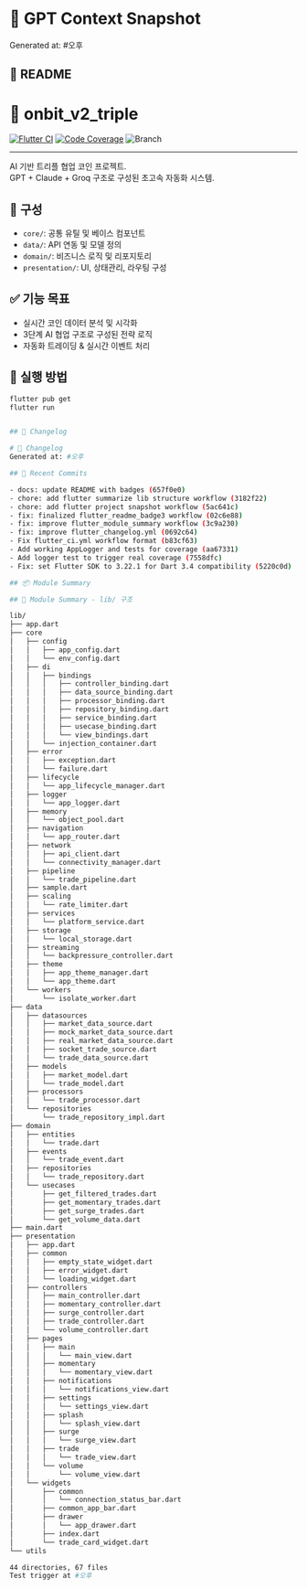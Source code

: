 # 🧠 GPT Context Snapshot
Generated at: #오후

## 📄 README

# 🧠 onbit_v2_triple

[![Flutter CI](https://github.com/hundeok/onbit_v2_triple/actions/workflows/flutter_ci.yml/badge.svg)](https://github.com/hundeok/onbit_v2_triple/actions/workflows/flutter_ci.yml)
[![Code Coverage](https://codecov.io/gh/hundeok/onbit_v2_triple/branch/main/graph/badge.svg?token=5182d729-a03f-4417-8aea-7687b9307e84)](https://codecov.io/gh/hundeok/onbit_v2_triple)
![Branch](https://img.shields.io/badge/branch-main-blue)

---

AI 기반 트리플 협업 코인 프로젝트.  
GPT + Claude + Groq 구조로 구성된 초고속 자동화 시스템.

## 🧩 구성

- `core/`: 공통 유틸 및 베이스 컴포넌트
- `data/`: API 연동 및 모델 정의
- `domain/`: 비즈니스 로직 및 리포지토리
- `presentation/`: UI, 상태관리, 라우팅 구성

## ✅ 기능 목표

- 실시간 코인 데이터 분석 및 시각화
- 3단계 AI 협업 구조로 구성된 전략 로직
- 자동화 트레이딩 & 실시간 이벤트 처리

## 🚀 실행 방법

```bash
flutter pub get
flutter run


## 📝 Changelog

# 📝 Changelog
Generated at: #오후

## 🔄 Recent Commits

- docs: update README with badges (657f0e0)
- chore: add flutter summarize lib structure workflow (3182f22)
- chore: add flutter project snapshot workflow (5ac641c)
- fix: finalized flutter_readme_badge3 workflow (02c6e88)
- fix: improve flutter_module_summary workflow (3c9a230)
- fix: improve flutter_changelog.yml (0692c64)
- Fix flutter_ci.yml workflow format (b83cf63)
- Add working AppLogger and tests for coverage (aa67331)
- Add logger test to trigger real coverage (7558dfc)
- Fix: set Flutter SDK to 3.22.1 for Dart 3.4 compatibility (5220c0d)

## 📦 Module Summary

## 🧱 Module Summary - lib/ 구조

lib/
├── app.dart
├── core
│   ├── config
│   │   ├── app_config.dart
│   │   └── env_config.dart
│   ├── di
│   │   ├── bindings
│   │   │   ├── controller_binding.dart
│   │   │   ├── data_source_binding.dart
│   │   │   ├── processor_binding.dart
│   │   │   ├── repository_binding.dart
│   │   │   ├── service_binding.dart
│   │   │   ├── usecase_binding.dart
│   │   │   └── view_bindings.dart
│   │   └── injection_container.dart
│   ├── error
│   │   ├── exception.dart
│   │   └── failure.dart
│   ├── lifecycle
│   │   └── app_lifecycle_manager.dart
│   ├── logger
│   │   └── app_logger.dart
│   ├── memory
│   │   └── object_pool.dart
│   ├── navigation
│   │   └── app_router.dart
│   ├── network
│   │   ├── api_client.dart
│   │   └── connectivity_manager.dart
│   ├── pipeline
│   │   └── trade_pipeline.dart
│   ├── sample.dart
│   ├── scaling
│   │   └── rate_limiter.dart
│   ├── services
│   │   └── platform_service.dart
│   ├── storage
│   │   └── local_storage.dart
│   ├── streaming
│   │   └── backpressure_controller.dart
│   ├── theme
│   │   ├── app_theme_manager.dart
│   │   └── app_theme.dart
│   └── workers
│       └── isolate_worker.dart
├── data
│   ├── datasources
│   │   ├── market_data_source.dart
│   │   ├── mock_market_data_source.dart
│   │   ├── real_market_data_source.dart
│   │   ├── socket_trade_source.dart
│   │   └── trade_data_source.dart
│   ├── models
│   │   ├── market_model.dart
│   │   └── trade_model.dart
│   ├── processors
│   │   └── trade_processor.dart
│   └── repositories
│       └── trade_repository_impl.dart
├── domain
│   ├── entities
│   │   └── trade.dart
│   ├── events
│   │   └── trade_event.dart
│   ├── repositories
│   │   └── trade_repository.dart
│   └── usecases
│       ├── get_filtered_trades.dart
│       ├── get_momentary_trades.dart
│       ├── get_surge_trades.dart
│       └── get_volume_data.dart
├── main.dart
├── presentation
│   ├── app.dart
│   ├── common
│   │   ├── empty_state_widget.dart
│   │   ├── error_widget.dart
│   │   └── loading_widget.dart
│   ├── controllers
│   │   ├── main_controller.dart
│   │   ├── momentary_controller.dart
│   │   ├── surge_controller.dart
│   │   ├── trade_controller.dart
│   │   └── volume_controller.dart
│   ├── pages
│   │   ├── main
│   │   │   └── main_view.dart
│   │   ├── momentary
│   │   │   └── momentary_view.dart
│   │   ├── notifications
│   │   │   └── notifications_view.dart
│   │   ├── settings
│   │   │   └── settings_view.dart
│   │   ├── splash
│   │   │   └── splash_view.dart
│   │   ├── surge
│   │   │   └── surge_view.dart
│   │   ├── trade
│   │   │   └── trade_view.dart
│   │   └── volume
│   │       └── volume_view.dart
│   └── widgets
│       ├── common
│       │   └── connection_status_bar.dart
│       ├── common_app_bar.dart
│       ├── drawer
│       │   └── app_drawer.dart
│       ├── index.dart
│       └── trade_card_widget.dart
└── utils

44 directories, 67 files
Test trigger at #오후
